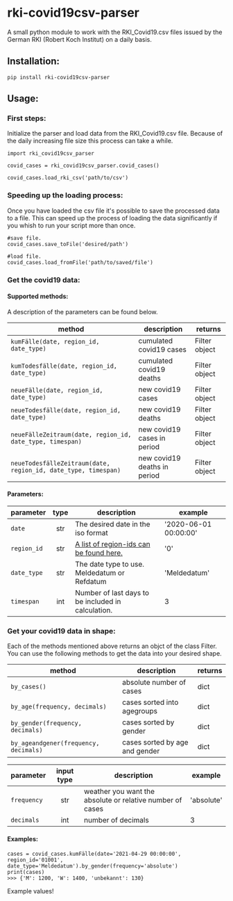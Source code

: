 # rki-covid19csv-parser
A small python module to work with the RKI_Covid19.csv files issued by the German RKI (Robert Koch Institut) on a daily basis.

## Installation:
```pip install rki-covid19csv-parser```

## Usage:
### First steps:
Initialize the parser and load data from the RKI_Covid19.csv file.   Because of the daily increasing file size this process can take a while.

```
import rki_covid19csv_parser
  
covid_cases = rki_covid19csv_parser.covid_cases()

covid_cases.load_rki_csv('path/to/csv')
```

### Speeding up the loading process:
Once you have loaded the csv file it's possible to save the processed data to a file.
This can speed up the process of loading the data significantly if you whish to run your script more than once.

```
#save file.
covid_cases.save_toFile('desired/path')

#load file.
covid_cases.load_fromFile('path/to/saved/file')
```

### Get the covid19 data:
#### Supported methods:
A description of the parameters can be found below. 

| method | description | returns
| --- | --- | --- |
| `kumFälle(date, region_id, date_type)` | cumulated covid19 cases | Filter object |
| `kumTodesfälle(date, region_id, date_type)` | cumulated covid19 deaths | Filter object |
| `neueFälle(date, region_id, date_type)` | new covid19 cases | Filter object |
| `neueTodesfälle(date, region_id, date_type)` | new covid19 deaths | Filter object |
| `neueFälleZeitraum(date, region_id, date_type, timespan)` | new covid19 cases in period | Filter object |
| `neueTodesfälleZeitraum(date, region_id, date_type, timespan)` | new covid19 deaths in period | Filter object |

#### Parameters:

| parameter | type | description | example |
| --- | :---: | --- | --- |
| `date` | str | The desired date in the iso format | '2020-06-01 00:00:00' |
| `region_id` | str | [A list of region-ids can be found here.](https://github.com/Hoffmann77/rki-covid19csv-parser/blob/main/REGION_ID.md) | '0' |
| `date_type` | str | The date type to use. Meldedatum or Refdatum | 'Meldedatum' |
| `timespan` | int | Number of last days to be included in calculation. | 3 |

### Get your covid19 data in shape:
Each of the methods mentioned above returns an objct of the class Filter. You can use the following methods to get the data into your desired shape.

| method | description | returns
| --- | --- | --- |
| `by_cases()` | absolute number of cases | dict |
| `by_age(frequency, decimals)` | cases sorted into agegroups | dict |
| `by_gender(frequency, decimals)` | cases sorted by gender | dict |
| `by_ageandgener(frequency, decimals)` | cases sorted by age and gender | dict |

| parameter | input type | description | example |
| --- | :---: | --- | --- |
| `frequency` | str | weather you want the absolute or relative number of cases | 'absolute' |
| `decimals` | int | number of decimals | 3 |


#### Examples:

```
cases = covid_cases.kumFälle(date='2021-04-29 00:00:00', region_id='01001', date_type='Meldedatum').by_gender(frequency='absolute')
print(cases)
>>> {'M': 1200, 'W': 1400, 'unbekannt': 130}
```
Example values!

